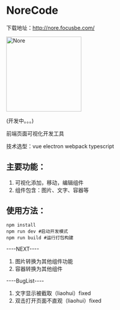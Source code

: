 # NoreCode

下载地址：<a href="http://nore.focusbe.com/" target="_blank">http://nore.focusbe.com/</a>

<img src="https://raw.githubusercontent.com/foliouTeam/NoreCode/liupeng_dev/assets/norecode.png" width="200" alt="Nore"/>

(开发中。。。)

前端页面可视化开发工具

技术选型：vue electron webpack typescript

## 主要功能：
1. 可视化添加，移动，编辑组件
2. 组件包含：图片、文字、容器等

## 使用方法：

```
npm install
npm run dev #启动开发模式
npm run build #运行打包构建
```

----NEXT----
1. 图片转换为其他组件功能
2. 容器转换为其他组件

----BugList----
1. 文字显示被截取（liaohui）fixed
2. 双击打开页面不直观（liaohui）fixed



